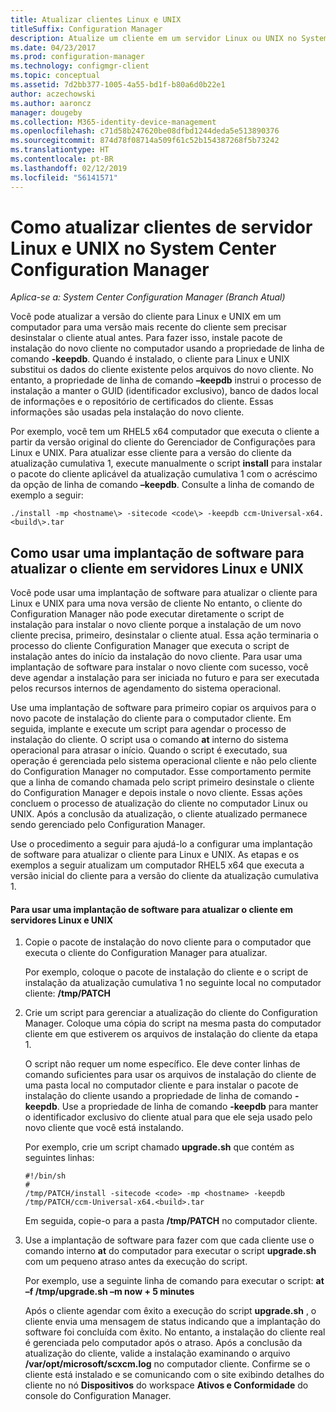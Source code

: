 ```yaml
---
title: Atualizar clientes Linux e UNIX
titleSuffix: Configuration Manager
description: Atualize um cliente em um servidor Linux ou UNIX no System Center Configuration Manager.
ms.date: 04/23/2017
ms.prod: configuration-manager
ms.technology: configmgr-client
ms.topic: conceptual
ms.assetid: 7d2bb377-1005-4a55-bd1f-b80a6d0b22e1
author: aczechowski
ms.author: aaroncz
manager: dougeby
ms.collection: M365-identity-device-management
ms.openlocfilehash: c71d58b247620be08dfbd1244deda5e513890376
ms.sourcegitcommit: 874d78f08714a509f61c52b154387268f5b73242
ms.translationtype: HT
ms.contentlocale: pt-BR
ms.lasthandoff: 02/12/2019
ms.locfileid: "56141571"
---
```

# <a name="how-to-upgrade-clients-for-linux-and-unix-servers-in-system-center-configuration-manager"></a>Como atualizar clientes de servidor Linux e UNIX no System Center Configuration Manager

*Aplica-se a: System Center Configuration Manager (Branch Atual)*

Você pode atualizar a versão do cliente para Linux e UNIX em um computador para uma versão mais recente do cliente sem precisar desinstalar o cliente atual antes. Para fazer isso, instale pacote de instalação do novo cliente no computador usando a propriedade de linha de comando **-keepdb**. Quando é instalado, o cliente para Linux e UNIX substitui os dados do cliente existente pelos arquivos do novo cliente. No entanto, a propriedade de linha de comando **–keepdb** instrui o processo de instalação a manter o GUID (identificador exclusivo), banco de dados local de informações e o repositório de certificados do cliente. Essas informações são usadas pela instalação do novo cliente.  

 Por exemplo, você tem um RHEL5 x64 computador que executa o cliente a partir da versão original do cliente do Gerenciador de Configurações para Linux e UNIX. Para atualizar esse cliente para a versão do cliente da atualização cumulativa 1, execute manualmente o script **install** para instalar o pacote do cliente aplicável da atualização cumulativa 1 com o acréscimo da opção de linha de comando **–keepdb**. Consulte a linha de comando de exemplo a seguir:  

`./install -mp <hostname\> -sitecode <code\> -keepdb ccm-Universal-x64.<build\>.tar`  



## <a name="how-to-use-a-software-deployment-to-upgrade-the-client-on-linux-and-unix-servers"></a>Como usar uma implantação de software para atualizar o cliente em servidores Linux e UNIX  
 Você pode usar uma implantação de software para atualizar o cliente para Linux e UNIX para uma nova versão de cliente No entanto, o cliente do Configuration Manager não pode executar diretamente o script de instalação para instalar o novo cliente porque a instalação de um novo cliente precisa, primeiro, desinstalar o cliente atual. Essa ação terminaria o processo do cliente Configuration Manager que executa o script de instalação antes do início da instalação do novo cliente. Para usar uma implantação de software para instalar o novo cliente com sucesso, você deve agendar a instalação para ser iniciada no futuro e para ser executada pelos recursos internos de agendamento do sistema operacional.  

 Use uma implantação de software para primeiro copiar os arquivos para o novo pacote de instalação do cliente para o computador cliente. Em seguida, implante e execute um script para agendar o processo de instalação do cliente. O script usa o comando **at** interno do sistema operacional para atrasar o início. Quando o script é executado, sua operação é gerenciada pelo sistema operacional cliente e não pelo cliente do Configuration Manager no computador. Esse comportamento permite que a linha de comando chamada pelo script primeiro desinstale o cliente do Configuration Manager e depois instale o novo cliente. Essas ações concluem o processo de atualização do cliente no computador Linux ou UNIX. Após a conclusão da atualização, o cliente atualizado permanece sendo gerenciado pelo Configuration Manager.  

 Use o procedimento a seguir para ajudá-lo a configurar uma implantação de software para atualizar o cliente para Linux e UNIX. As etapas e os exemplos a seguir atualizam um computador RHEL5 x64 que executa a versão inicial do cliente para a versão do cliente da atualização cumulativa 1.  

#### <a name="to-use-a-software-deployment-to-upgrade-the-client-on-linux-and-unix-servers"></a>Para usar uma implantação de software para atualizar o cliente em servidores Linux e UNIX  

1. Copie o pacote de instalação do novo cliente para o computador que executa o cliente do Configuration Manager para atualizar.  

    Por exemplo, coloque o pacote de instalação do cliente e o script de instalação da atualização cumulativa 1 no seguinte local no computador cliente: **/tmp/PATCH**  

2. Crie um script para gerenciar a atualização do cliente do Configuration Manager. Coloque uma cópia do script na mesma pasta do computador cliente em que estiverem os arquivos de instalação do cliente da etapa 1.  

    O script não requer um nome específico. Ele deve conter linhas de comando suficientes para usar os arquivos de instalação do cliente de uma pasta local no computador cliente e para instalar o pacote de instalação do cliente usando a propriedade de linha de comando **-keepdb**. Use a propriedade de linha de comando **-keepdb** para manter o identificador exclusivo do cliente atual para que ele seja usado pelo novo cliente que você está instalando.  

    Por exemplo, crie um script chamado **upgrade.sh** que contém as seguintes linhas:  

   ```  
   #!/bin/sh  
   #  
   /tmp/PATCH/install -sitecode <code> -mp <hostname> -keepdb /tmp/PATCH/ccm-Universal-x64.<build>.tar  

   ```  

    Em seguida, copie-o para a pasta **/tmp/PATCH** no computador cliente.

3. Use a implantação de software para fazer com que cada cliente use o comando interno **at** do computador para executar o script **upgrade.sh** com um pequeno atraso antes da execução do script.  

    Por exemplo, use a seguinte linha de comando para executar o script: **at –f /tmp/upgrade.sh –m now + 5 minutes**  

   Após o cliente agendar com êxito a execução do script **upgrade.sh** , o cliente envia uma mensagem de status indicando que a implantação do software foi concluída com êxito. No entanto, a instalação do cliente real é gerenciada pelo computador após o atraso. Após a conclusão da atualização do cliente, valide a instalação examinando o arquivo **/var/opt/microsoft/scxcm.log** no computador cliente. Confirme se o cliente está instalado e se comunicando com o site exibindo detalhes do cliente no nó **Dispositivos** do workspace **Ativos e Conformidade** do console do Configuration Manager.  
